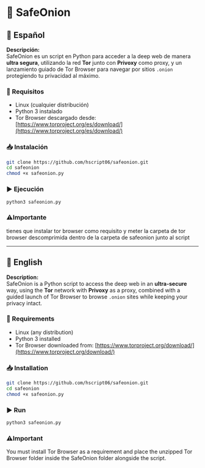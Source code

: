 # 🧅 SafeOnion

## 📌 Español

**Descripción:**  
SafeOnion es un script en Python para acceder a la deep web de manera **ultra segura**, utilizando la red **Tor** junto con **Privoxy** como proxy, y un lanzamiento guiado de Tor Browser para navegar por sitios `.onion` protegiendo tu privacidad al máximo.

### 🔧 Requisitos  
- Linux (cualquier distribución)  
- Python 3 instalado  
- Tor Browser descargado desde: [https://www.torproject.org/es/download/](https://www.torproject.org/es/download/)  

### 📥 Instalación  
```bash
git clone https://github.com/hscript06/safeonion.git
cd safeonion
chmod +x safeonion.py
```

### ▶ Ejecución  
```bash
python3 safeonion.py
```

### ⚠️Importante
tienes que instalar tor browser como requisito y meter la carpeta de tor browser descomprimida dentro de la carpeta de safeonion junto al script

---

## 📌 English

**Description:**  
SafeOnion is a Python script to access the deep web in an **ultra-secure** way, using the **Tor** network with **Privoxy** as a proxy, combined with a guided launch of Tor Browser to browse `.onion` sites while keeping your privacy intact.

### 🔧 Requirements  
- Linux (any distribution)  
- Python 3 installed  
- Tor Browser downloaded from: [https://www.torproject.org/download/](https://www.torproject.org/download/)  

### 📥 Installation  
```bash
git clone https://github.com/hscript06/safeonion.git
cd safeonion
chmod +x safeonion.py
```

### ▶ Run  
```bash
python3 safeonion.py
```

### ⚠️Important
You must install Tor Browser as a requirement and place the unzipped Tor Browser folder inside the SafeOnion folder alongside the script.
